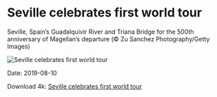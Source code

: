 # Seville celebrates first world tour

Seville, Spain’s Guadalquivir River and Triana Bridge for the 500th anniversary of Magellan’s departure (© Zu Sanchez Photography/Getty Images)

![Seville celebrates first world tour](https://bing.com/th?id=OHR.TrianaBridge_EN-US4751746620_UHD.jpg&rf=LaDigue_UHD.jpg&pid=hp&w=1024&h=576)

Date: 2019-08-10

Download 4k: [Seville celebrates first world tour](https://bing.com/th?id=OHR.TrianaBridge_EN-US4751746620_UHD.jpg&rf=LaDigue_UHD.jpg&pid=hp&w=3840&h=2160)

